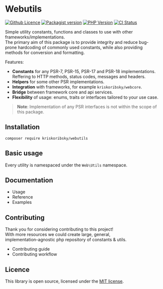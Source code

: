 # Webutils

[![Github Licence](https://img.shields.io/github/license/kriskoribsky/php-webutils?color=blue)](https://github.com/kriskoribsky/php-webutils/blob/main/LICENSE)
[![Packagist version](https://img.shields.io/packagist/v/kriskoribsky/webutils)](https://packagist.org/packages/kriskoribsky/webutils)
[![PHP Version](https://img.shields.io/packagist/dependency-v/kriskoribsky/webutils/php?color=%234F5D95)](https://packagist.org/packages/kriskoribsky/webutils)
[![CI Status](https://img.shields.io/github/actions/workflow/status/kriskoribsky/php-webutils/code-quality.yml)](https://github.com/kriskoribsky/php-webutils/actions)

Simple utility constants, functions and classes to use with other frameworks/implementations.  
The primary aim of this package is to provide integrity and reduce bug-prone hardcoding of
commonly used constants, while also providing methods for conversion and formatting.

Features:

-   **Constants** for any PSR-7, PSR-15, PSR-17 and PSR-18 implementations.  
    Reffering to HTTP methods, status codes, messages and headers.
-   **Helpers** for some other PSR implementations.
-   **Integration** with frameworks, for example `kriskoribsky/webcore`.
-   **Bridge** between framework core and api services.
-   **Flexibility** of usage: enums, traits or interfaces tailored to your use case.

> **Note**: Implementation of any PSR interfaces is not within the scope of this package.

## Installation

`composer require kriskoribsky/webutils`

## Basic usage

Every utility is namespaced under the `Web\Utils` namespace.

## Documentation

-   Usage
-   Reference
-   Examples

## Contributing

Thank you for considering contributing to this project!  
With more resources we could create large, general,  
implementation-agnostic php repository of constants & utils.

-   Contributing guide
-   Contributing workflow

## Licence

This library is open source, licensed under the [MIT license](LICENCE).
